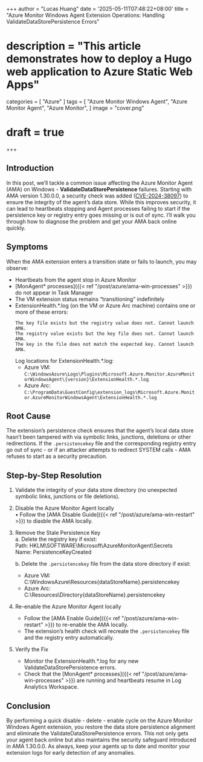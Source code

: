 +++
author = "Lucas Huang"
date = '2025-05-11T07:48:22+08:00'
title = "Azure Monitor Windows Agent Extension Operations: Handling ValidateDataStorePersistence Errors"
# description = "This article demonstrates how to deploy a Hugo web application to Azure Static Web Apps"
categories = [
    "Azure"
]
tags = [
    "Azure Monitor Windows Agent",
    "Azure Monitor Agent",
    "Azure Monitor",
]
image = "cover.png"
# draft = true
+++
## Introduction  
In this post, we’ll tackle a common issue affecting the Azure Monitor Agent (AMA) on Windows - **ValidateDataStorePersistence** failures. Starting with AMA version 1.30.0.0, a security check was added ([CVE-2024-38097](https://nvd.nist.gov/vuln/detail/CVE-2024-38097)) to ensure the integrity of the agent’s data store. While this improves security, it can lead to heartbeats stopping and Agent processes failing to start if the persistence key or registry entry goes missing or is out of sync. I’ll walk you through how to diagnose the problem and get your AMA back online quickly.

## Symptoms  
When the AMA extension enters a transition state or fails to launch, you may observe:  
- Heartbeats from the agent stop in Azure Monitor  
- [MonAgent* processes]({{< ref "/post/azure/ama-win-processes" >}}) do not appear in Task Manager  
- The VM extension status remains “transitioning” indefinitely  
- ExtensionHealth.*.log (on the VM or Azure Arc machine) contains one or more of these errors: 
  ``` text
  The key file exists but the registry value does not. Cannot launch AMA. 
  The registry value exists but the key file does not. Cannot launch AMA.
  The key in the file does not match the expected key. Cannot launch AMA. 
  ```
  Log locations for ExtensionHealth.*.log:  
  - Azure VM: 
    `C:\WindowsAzure\Logs\Plugins\Microsoft.Azure.Monitor.AzureMonitorWindowsAgent\{version}\ExtensionHealth.*.log`
  - Azure Arc: 
    `C:\ProgramData\GuestConfig\extension_logs\Microsoft.Azure.Monitor.AzureMonitorWindowsAgent\ExtensionHealth.*.log`  


## Root Cause  
The extension’s persistence check ensures that the agent’s local data store hasn’t been tampered with via symbolic links, junctions, deletions or other redirections. If the `.persistencekey` file and the corresponding registry entry go out of sync - or if an attacker attempts to redirect SYSTEM calls - AMA refuses to start as a security precaution.

## Step-by-Step Resolution  
1. Validate the integrity of your data store directory (no unexpected symbolic links, junctions or file deletions).  

2. Disable the Azure Monitor Agent locally  
   • Follow the [AMA Disable Guide]({{< ref "/post/azure/ama-win-restart" >}}) to diasble the AMA locally.  

3. Remove the Stale Persistence Key  
   a. Delete the registry key if exist:  
      Path: HKLM\SOFTWARE\Microsoft\AzureMonitorAgent\Secrets  
      Name: PersistenceKeyCreated  

   b. Delete the `.persistencekey` file from the data store directory if exist:  
      - Azure VM:  
        C:\WindowsAzure\Resources\{dataStoreName}\.persistencekey  
      - Azure Arc:  
        C:\Resources\Directory\{dataStoreName}\.persistencekey  

4. Re-enable the Azure Monitor Agent locally  
   - Follow the [AMA Enable Guide]({{< ref "/post/azure/ama-win-restart" >}}) to re-enable the AMA locally.
   - The extension’s health check will recreate the `.persistencekey` file and the registry entry automatically.  

5. Verify the Fix  
   - Monitor the ExtensionHealth.*.log for any new ValidateDataStorePersistence errors.  
   - Check that the [MonAgent* processes]({{< ref "/post/azure/ama-win-processes" >}}) are running and heartbeats resume in Log Analytics Workspace.  

## Conclusion
By performing a quick disable - delete - enable cycle on the Azure Monitor Windows Agent extension, you restore the data store persistence alignment and eliminate the ValidateDataStorePersistence errors. This not only gets your agent back online but also maintains the security safeguard introduced in AMA 1.30.0.0. As always, keep your agents up to date and monitor your extension logs for early detection of any anomalies. 